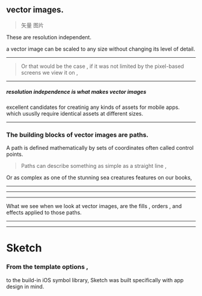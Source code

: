
## vector images.


> 矢量 图片


These are resolution independent.




a vector image can be scaled to any size
without changing its level of detail.


<hr>


> Or that would be the case ,
> if it was not limited by the pixel-based screens we view it on   ,


<hr>

##### resolution independence is what makes vector images
excellent candidates for creatinig any kinds of assets for mobile apps.
which ususlly require identical assets at different sizes.

<hr>



### The building blocks of vector images are paths.


A path is defined mathematically by sets of coordinates often called control points.



> Paths can describe something as simple as a straight line ,

Or as complex as one of the stunning sea creatures features on our books,






<hr>


<hr>

<hr>


What we see when we look at vector images,
are the fills , orders , and effects applied to those paths.


<hr>

<hr>


# Sketch


### From the template options ,
to the build-in iOS symbol library,
Sketch was built specifically with app design in mind.







